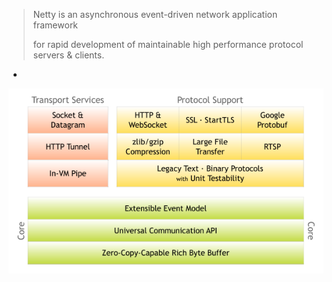 

> Netty is an asynchronous event-driven network application framework 
>
> for rapid development of maintainable high performance protocol servers & clients.

- 



![img](https://raw.githubusercontent.com/LvNengDong/pic-go/main/img/netty/components.png)

